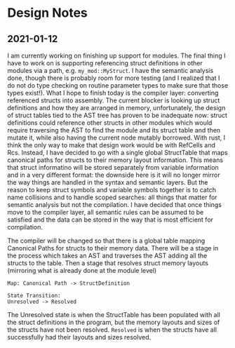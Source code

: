 # Design Notes
## 2021-01-12
I am currently working on finishing up support for modules.  The final thing I have to work on is supporting referencing struct definitions in other
modules via a path, e.g. `my_mod::MyStruct`.  I have the semantic analysis done, though there is probably room for more testing (and I realized
that I do not do type checking on routine parameter types to make sure that those types exist!).  What I hope to finish today is the compiler layer:
converting referenced structs into assembly.  The current blocker is looking up struct definitions and how they are arranged in memory, unfortunately,
the design of struct tables tied to the AST tree has proven to be inadequate now: struct definitions could reference other structs in other modules which
would require traversing the AST to find the module and its struct table and then mutate it, while also having the current node mutably borrowed.
With rust, I think the only way to make that design work would be with RefCells and Rcs.  Instead, I have decided to go with a single global StructTable
that maps canonical paths for structs to their memory layout information. This means that struct informatino will be stored separately from variable
information and in a very different format: the downside here is it will no longer mirror the way things are handled in the syntax and semantic layers.
But the reason to keep struct symbols and variable symbols together is to catch name collisions and to handle scoped searches: all things that
matter for semantic analysis but not the compilation.  I have decided that once things move to the compiler layer, all semantic rules can be assumed to
be satisfied and the data can be stored in the way that is most efficient for compilation.

The compiler will be changed so that there is a global table mapping Canonical Paths for structs to their memory data.  There will be a stage in the
process which takes an AST and traverses the AST adding all the structs to the table. Then a stage that resolves struct memory layouts (mirroring what
is already done at the module level)

```
Map: Canonical Path -> StructDefinition

State Transition:
Unresolved -> Resolved
```
The Unresolved state is when the StructTable has been populated with all the struct definitions in the program, but the memory layouts and sizes of
the structs have not been resolved.  `Resolved` is when the structs have all successfully had their layouts and sizes resolved.
